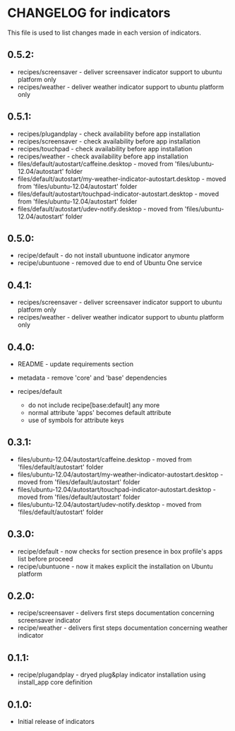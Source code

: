 # CHANGELOG for indicators

This file is used to list changes made in each version of indicators.

## 0.5.2:

* recipes/screensaver - deliver screensaver indicator support to ubuntu platform only
* recipes/weather     - deliver weather indicator support to ubuntu platform only

## 0.5.1:

* recipes/plugandplay - check availability before app installation
* recipes/screensaver - check availability before app installation
* recipes/touchpad    - check availability before app installation
* recipes/weather     - check availability before app installation
* files/default/autostart/caffeine.desktop                       - moved from 'files/ubuntu-12.04/autostart' folder
* files/default/autostart/my-weather-indicator-autostart.desktop - moved from 'files/ubuntu-12.04/autostart' folder
* files/default/autostart/touchpad-indicator-autostart.desktop   - moved from 'files/ubuntu-12.04/autostart' folder
* files/default/autostart/udev-notify.desktop                    - moved from 'files/ubuntu-12.04/autostart' folder

## 0.5.0:

* recipe/default   - do not install ubuntuone indicator anymore
* recipe/ubuntuone - removed due to end of Ubuntu One service

## 0.4.1:

* recipes/screensaver - deliver screensaver indicator support to ubuntu platform only
* recipes/weather     - deliver weather indicator support to ubuntu platform only

## 0.4.0:

* README   - update requirements section
* metadata - remove 'core' and 'base' dependencies

* recipes/default

  - do not include recipe[base:default] any more
  - normal attribute 'apps' becomes default attribute
  - use of symbols for attribute keys

## 0.3.1:

* files/ubuntu-12.04/autostart/caffeine.desktop                       - moved from 'files/default/autostart' folder
* files/ubuntu-12.04/autostart/my-weather-indicator-autostart.desktop - moved from 'files/default/autostart' folder
* files/ubuntu-12.04/autostart/touchpad-indicator-autostart.desktop   - moved from 'files/default/autostart' folder
* files/ubuntu-12.04/autostart/udev-notify.desktop                    - moved from 'files/default/autostart' folder

## 0.3.0:

* recipe/default   - now checks for section presence in box profile's apps list before proceed
* recipe/ubuntuone - now it makes explicit the installation on Ubuntu platform

## 0.2.0:

* recipe/screensaver - delivers first steps documentation concerning screensaver indicator
* recipe/weather - delivers first steps documentation concerning weather indicator

## 0.1.1:

* recipe/plugandplay - dryed plug&play indicator installation using install_app core definition

## 0.1.0:

* Initial release of indicators

